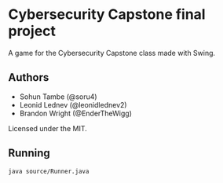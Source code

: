 # Cybersecurity Capstone final project

A game for the Cybersecurity Capstone class made with Swing.

## Authors

* Sohun Tambe (@soru4)
* Leonid Lednev (@leonidlednev2)
* Brandon Wright (@EnderTheWigg)

Licensed under the MIT.

## Running

```bash
java source/Runner.java
```
